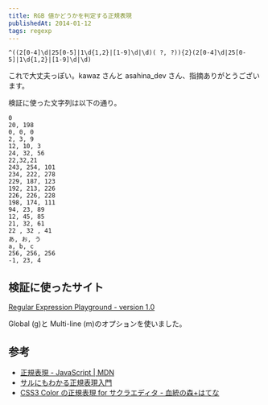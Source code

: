 ```yaml
---
title: RGB 値かどうかを判定する正規表現
publishedAt: 2014-01-12
tags: regexp
---
```


```
^((2[0-4]\d|25[0-5]|1\d{1,2}|[1-9]\d|\d)( ?, ?)){2}(2[0-4]\d|25[0-5]|1\d{1,2}|[1-9]\d|\d)
```

これで大丈夫っぽい。kawaz さんと asahina_dev さん、指摘ありがとうございます。

検証に使った文字列は以下の通り。

```
0
20, 198
0, 0, 0
2, 3, 9
12, 10, 3
24, 32, 56
22,32,21
243, 254, 101
234, 222, 278
229, 187, 123
192, 213, 226
226, 226, 228
198, 174, 111
94, 23, 89
12, 45, 85
21, 32, 61
22 , 32 , 41
あ, お, う
a, b, c
256, 256, 256
-1, 23, 4
```

## 検証に使ったサイト

[Regular Expression Playground - version 1.0](http://burkeware.com/software/regex_playground.html)

Global (g)と Multi-line (m)のオプションを使いました。

## 参考

- [正規表現 - JavaScript | MDN](https://developer.mozilla.org/ja/docs/Web/JavaScript/Guide/Regular_Expressions)
- [サルにもわかる正規表現入門](http://www.mnet.ne.jp/~nakama/)
- [CSS3 Color の正規表現 for サクラエディタ - 血統の森+はてな](http://d.hatena.ne.jp/momdo/20111123/p1)
